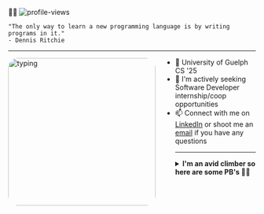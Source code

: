 👋🏾 <img src="https://komarev.com/ghpvc/?username=ManeeshWije" style="margin-bottom: -4px;" alt="profile-views" />

```
"The only way to learn a new programming language is by writing programs in it."
- Dennis Ritchie
```

<hr>

<img src="https://media.giphy.com/media/fXZmtuyPCbmPXpE0bE/giphy.gif" alt="typing" style="border-radius: 20px; margin-right: 40px" width="300px" align="left"/>

- 🌱 University of Guelph CS '25
- 🤔 I'm actively seeking Software Developer internship/coop opportunities
- 📫 Connect with me on [LinkedIn](https://www.linkedin.com/in/maneeshwije/) or shoot me an [email](mailto:m.mwije1@gmail.com) if you have any questions

<hr>

<details>
  <summary><b>I'm an avid climber so here are some PB's 🧗🏾</b></summary>
<pre>
  Indoor Boulder Grade: V5 (6C+)
  Outdoor Boulder Grade: N/A (soon)
</pre>
</details>
